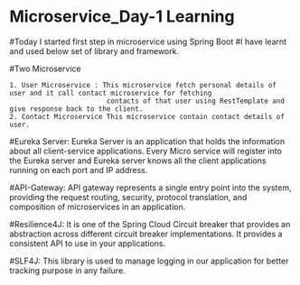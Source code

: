 # Microservice_Day-1 Learning
#Today I started first step in microservice using Spring Boot
#I have learnt and used below set of library and framework.

#Two Microservice

    1. User Microservice : This microservice fetch personal details of user and it call contact microservice for fetching
                            contacts of that user using RestTemplate and give response back to the client. 
    2. Contact Microservice This microservice contain contact details of user.
    
#Eureka Server: Eureka Server is an application that holds the information about all client-service applications. 
                Every Micro service will register into the Eureka server and Eureka server knows all the client 
                applications running on each port and IP address.
               
#API-Gateway:   API gateway represents a single entry point into the system, providing the request routing, security, 
                protocol translation, and composition of microservices in an application.

#Resilience4J:  It is one of the Spring Cloud Circuit breaker that provides an abstraction across different circuit
                breaker implementations.
                It provides a consistent API to use in your applications.
                
#SLF4J:         This library is used to manage logging in our application for better tracking purpose in any failure. 
